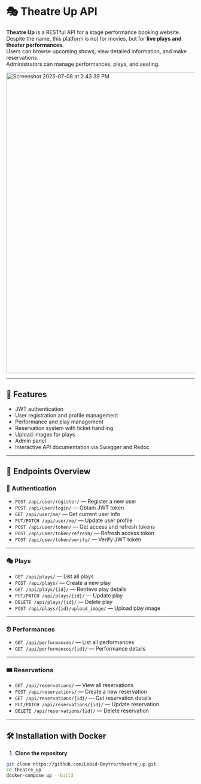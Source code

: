 # 🎭 Theatre Up API

**Theatre Up** is a RESTful API for a stage performance booking website.  
Despite the name, this platform is not for movies, but for **live plays and theater performances**.  
Users can browse upcoming shows, view detailed information, and make reservations.  
Administrators can manage performances, plays, and seating.

<img width="805" alt="Screenshot 2025-07-08 at 2 43 39 PM" src="https://github.com/user-attachments/assets/73480354-b1aa-4ac0-b3ee-bcebec5e7ba8" />

---

## 🔧 Features

- JWT authentication
- User registration and profile management
- Performance and play management
- Reservation system with ticket handling
- Upload images for plays
- Admin panel
- Interactive API documentation via Swagger and Redoc

---

## 📂 Endpoints Overview

### 🔐 Authentication

- `POST /api/user/register/` — Register a new user  
- `POST /api/user/login/` — Obtain JWT token  
- `GET /api/user/me/` — Get current user info  
- `PUT/PATCH /api/user/me/` — Update user profile  
- `POST /api/user/token/` — Get access and refresh tokens  
- `POST /api/user/token/refresh/` — Refresh access token  
- `POST /api/user/token/verify/` — Verify JWT token  

---

### 🎭 Plays

- `GET /api/plays/` — List all plays  
- `POST /api/plays/` — Create a new play  
- `GET /api/plays/{id}/` — Retrieve play details  
- `PUT/PATCH /api/plays/{id}/` — Update play  
- `DELETE /api/plays/{id}/` — Delete play  
- `POST /api/plays/{id}/upload_image/` — Upload play image  

---

### ⏰ Performances

- `GET /api/performances/` — List all performances  
- `GET /api/performances/{id}/` — Performance details  

---

### 🎟️ Reservations

- `GET /api/reservations/` — View all reservations  
- `POST /api/reservations/` — Create a new reservation  
- `GET /api/reservations/{id}/` — Get reservation details  
- `PUT/PATCH /api/reservations/{id}/` — Update reservation  
- `DELETE /api/reservations/{id}/` — Delete reservation  

---

## 🛠️ Installation with Docker

1. **Clone the repository**

```bash
git clone https://github.com/Lebid-Dmytro/theatre_up.git
cd theatre_up
docker-compose up --build
